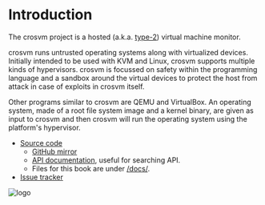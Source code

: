 # Introduction

The crosvm project is a hosted (a.k.a.
[type-2](https://en.wikipedia.org/wiki/Hypervisor#Classification)) virtual
machine monitor.

crosvm runs untrusted operating systems along with virtualized devices.
Initially intended to be used with KVM and Linux, crosvm supports multiple kinds
of hypervisors. crosvm is focussed on safety within the programming language and
a sandbox around the virtual devices to protect the host from attack in case of
exploits in crosvm itself.

Other programs similar to crosvm are QEMU and VirtualBox. An operating system,
made of a root file system image and a kernel binary, are given as input to
crosvm and then crosvm will run the operating system using the platform's
hypervisor.

*   [Source code](https://chromium.googlesource.com/chromiumos/platform/crosvm/)
    *   [GitHub mirror](https://github.com/google/crosvm)
    *   [API documentation](https://google.github.io/crosvm/doc/crosvm/), useful
        for searching API.
    *   Files for this book are under
        [/docs/](https://chromium.googlesource.com/chromiumos/platform/crosvm/+/HEAD/docs/).
*   [Issue tracker](https://bugs.chromium.org/p/chromium/issues/list?q=component:OS%3ESystems%3EContainers)

![logo](./logo.svg)
